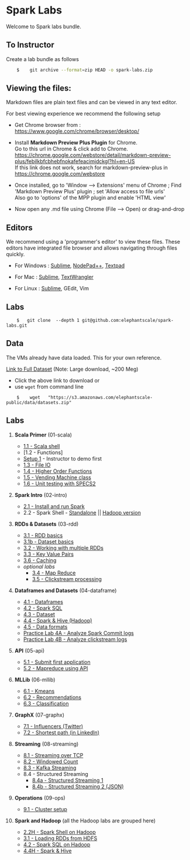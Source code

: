 <link rel='stylesheet' href='assets/css/main.css'/>

Spark Labs
==========
Welcome to Spark labs bundle.

## To Instructor
Create a lab bundle as follows
```bash
    $    git archive --format=zip HEAD -o spark-labs.zip
```

Viewing the files:
-----------------
Markdown files are plain text files and can be viewed in any text editor.

For best viewing experience we recommend the following setup

* Get Chrome browser from : https://www.google.com/chrome/browser/desktop/

* Install **Markdown Preview Plus Plugin** for Chrome.  
Go to this url in Chrome & click add to Chrome.  
    https://chrome.google.com/webstore/detail/markdown-preview-plus/febilkbfcbhebfnokafefeacimjdckgl?hl=en-US  
If this link does not work, search for markdown-preview-plus in https://chrome.google.com/webstore

* Once installed, go to 'Window --> Extensions' menu of Chrome ;   Find 'Markdown Preview Plus' plugin ;  set 'Allow access to file urls'  
Also go to 'options' of the MPP plugin and enable 'HTML view'

* Now open any .md file using Chrome (File --> Open) or drag-and-drop


Editors
-------
We recommend using a 'programmer's editor' to view these files. These editors have integrated file browser and allows navigating through files quickly.

* For Windows : [Sublime](http://www.sublimetext.com/), [NodePad++](http://notepad-plus-plus.org/), [Textpad](http://www.textpad.com/)

* For Mac : [Sublime](http://www.sublimetext.com/),  [TextWrangler](http://www.barebones.com/products/textwrangler/)

* For Linux : [Sublime](http://www.sublimetext.com/), GEdit, Vim

<a name="data"/>

Labs
---
```
    $   git clone  --depth 1 git@github.com:elephantscale/spark-labs.git
```

Data
----
The VMs already have data loaded.  This for your own reference.

[Link to Full Dataset](https://s3.amazonaws.com/elephantscale-public/data/datasets.zip)
(Note: Large download, ~200 Meg)

- Click the above link to download or
- use `wget` from command line
```
    $    wget   "https://s3.amazonaws.com/elephantscale-public/data/datasets.zip"
```




Labs
----
1. **Scala Primer**  (01-scala)
    - [1.1 - Scala shell](01-scala/README.md)
    - [1.2 - Functions]
    - [Setup 1](setup1.md) - Instructor to demo first
    - [1.3 - File IO](01-scala/1.3-file.md)
    - [1.4 - Higher Order Functions](01-scala/1.4-functions.md)
    - [1.5 - Vending Machine class](01-scala/vending-machine/1.5-README.md)
    - [1.6 - Unit testing with SPECS2](01-scala/vending-machine/1.6-SPECS-README.md)

2. **Spark Intro**  (02-intro)
    - [2.1 - Install and run Spark](02-intro/2.1-install-spark.md)
    - 2.2 - Spark Shell - [Standalone](02-intro/2.2-shell.md)  || [Hadoop version](02-intro/2.2H-spark-shell-hadoop.md)

3. **RDDs & Datasets**  (03-rdd)
    - [3.1 - RDD basics](03-rdd/3.1-rdd-basics.md)
    - [3.1b - Dataset basics](03-rdd/3.1b-dataset-basics.md)
    - [3.2 - Working with multiple RDDs](03-rdd/3.2-rdd-multi.md)
    - [3.3 - Key Value Pairs](03-rdd/3.3-key-value.md)
    - [3.6 - Caching](03-rdd/3.6-caching.md)
    - *optional labs*
        - [3.4 - Map Reduce](03-rdd/3.4-mapreduce.md)
        - [3.5 - Clickstream processing](03-rdd/3.5-clickstream.md)

4.  **Dataframes and Datasets** (04-dataframe)
    - [4.1 - Dataframes](04-dataframe/4.1-dataframe.md)
    - [4.2 - Spark SQL ](04-dataframe/4.2-sql.md)
    - [4.3 - Dataset](04-dataframe/4.3-dataset.md)
    - [4.4 - Spark & Hive (Hadoop)](04-dataframe/4.4-spark-and-hive.md)
    - [4.5 - Data formats](04-dataframe/4.5-data-formats.md)
    - [Practice Lab 4A - Analyze Spark Commit logs](04-dataframe/4a-practice-lab.md)
    - [Practice Lab 4B - Analyze clickstream logs](04-dataframe/4b-practice-lab.md)

5. **API** (05-api)
    - [5.1 - Submit first application](05-api/5.1-submit.md)
    - [5.2 - Mapreduce using API](05-api/5.2-mapreduce.md)

6. **MLLib**  (06-mllib)
    - [6.1 - Kmeans](06-mllib/kmeans/README.md)
    - [6.2 - Recommendations](06-mllib/recs/README.md)
    - [6.3 - Classification](06-mllib/classification/README.md)

7. **GraphX** (07-graphx)
    - [7.1  - Influencers (Twitter)](07-graphx/7.1-influencer.md)
    - [7.2  - Shortest path (in LinkedIn)](07-graphx/7.2-shortest-path.md)

8. **Streaming** (08-streaming)
    - [8.1 - Streaming over TCP](08-streaming/8.1-over-tcp/README.md)
    - [8.2 - Windowed Count](08-streaming/8.2-window/README.md)
    - [8.3 - Kafka Streaming](08-streaming/8.3-kafka/README.md)
    - 8.4 - Structured Streaming
        * [8.4a - Structured Streaming 1](08-streaming/8.4-structured/README.md)
        * [8.4b - Structured Streaming 2 (JSON)](08-streaming/8.4-structured/README2.md)

9. **Operations** (09-ops)
    - [9.1 - Cluster setup](09-ops/9.1-cluster-setup.md)

10. **Spark and Hadoop** (all the Hadoop labs are grouped here)
    - [2.2H - Spark Shell on Hadoop](02-intro/2.2H-spark-shell-hadoop.md)
    - [3.1 - Loading RDDs from HDFS](03-rdd/3.1-rdd-basics.md)
    - [4.2 - Spark SQL on Hadoop](04-dataframe/4.2-sql.md)
    - [4.4H - Spark & Hive](04-dataframe/4.4-spark-and-hive.md)
